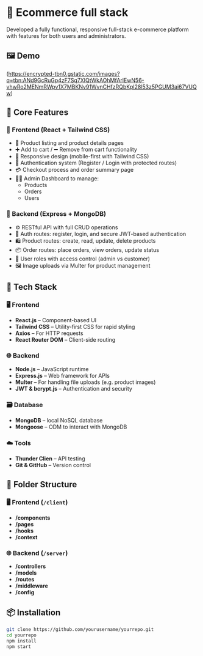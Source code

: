 # 🚀 Ecommerce full stack

Developed a fully functional, responsive full-stack e-commerce platform with features for both users and administrators.

## 🖼️ Demo

(https://encrypted-tbn0.gstatic.com/images?q=tbn:ANd9GcRuGp4zF7Sq7XIQtWkAOhMfArlEwN56-vhwRo2MENmRWpv1X7MBKNv91WvnCHfzRQbKpl28l53z5PGUM3ai67VUQw)

## 🎯 Core Features

### 🔹 Frontend (React + Tailwind CSS)
- 🛒 Product listing and product details pages
- ➕ Add to cart / ➖ Remove from cart functionality
- 📱 Responsive design (mobile-first with Tailwind CSS)
- 🔐 Authentication system (Register / Login with protected routes)
- 💳 Checkout process and order summary page
- 🧑‍💼 Admin Dashboard to manage:
  - Products
  - Orders
  - Users

### 🔹 Backend (Express + MongoDB)
- ⚙️ RESTful API with full CRUD operations
- 🔐 Auth routes: register, login, and secure JWT-based authentication
- 🛍️ Product routes: create, read, update, delete products
- 📦 Order routes: place orders, view orders, update status
- 👥 User roles with access control (admin vs customer)
- 🖼️ Image uploads via Multer for product management


## 🧰 Tech Stack

### 🖥️ Frontend
- **React.js** – Component-based UI
- **Tailwind CSS** – Utility-first CSS for rapid styling
- **Axios** – For HTTP requests
- **React Router DOM** – Client-side routing

### 🌐 Backend
- **Node.js** – JavaScript runtime
- **Express.js** – Web framework for APIs
- **Multer** – For handling file uploads (e.g. product images)
- **JWT & bcrypt.js** – Authentication and security

### 🗃️ Database
- **MongoDB** – local NoSQL database
- **Mongoose** – ODM to interact with MongoDB

### ☁️ Tools
- **Thunder Clien** – API testing
- **Git & GitHub** – Version control

## 📁 Folder Structure 

### 🖥️ Frontend (`/client`)
- **/components**
- **/pages**
- **/hooks**
- **/context**


### 🌐 Backend (`/server`)
- **/controllers**
- **/models**
- **/routes**
- **/middleware**
- **/config**



## 📦 Installation

```bash
git clone https://github.com/yourusername/yourrepo.git
cd yourrepo
npm install
npm start
